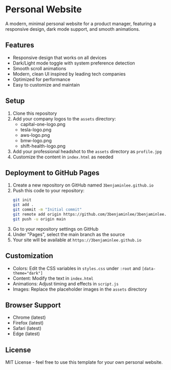 # Personal Website

A modern, minimal personal website for a product manager, featuring a responsive design, dark mode support, and smooth animations.

## Features

- Responsive design that works on all devices
- Dark/Light mode toggle with system preference detection
- Smooth scroll animations
- Modern, clean UI inspired by leading tech companies
- Optimized for performance
- Easy to customize and maintain

## Setup

1. Clone this repository
2. Add your company logos to the `assets` directory:
   - capital-one-logo.png
   - tesla-logo.png
   - aws-logo.png
   - bmw-logo.png
   - shift-health-logo.png
3. Add your professional headshot to the `assets` directory as `profile.jpg`
4. Customize the content in `index.html` as needed

## Deployment to GitHub Pages

1. Create a new repository on GitHub named `3benjaminlee.github.io`
2. Push this code to your repository:
   ```bash
   git init
   git add .
   git commit -m "Initial commit"
   git remote add origin https://github.com/3benjaminlee/3benjaminlee.github.io.git
   git push -u origin main
   ```
3. Go to your repository settings on GitHub
4. Under "Pages", select the main branch as the source
5. Your site will be available at `https://3benjaminlee.github.io`

## Customization

- Colors: Edit the CSS variables in `styles.css` under `:root` and `[data-theme="dark"]`
- Content: Modify the text in `index.html`
- Animations: Adjust timing and effects in `script.js`
- Images: Replace the placeholder images in the `assets` directory

## Browser Support

- Chrome (latest)
- Firefox (latest)
- Safari (latest)
- Edge (latest)

## License

MIT License - feel free to use this template for your own personal website. 